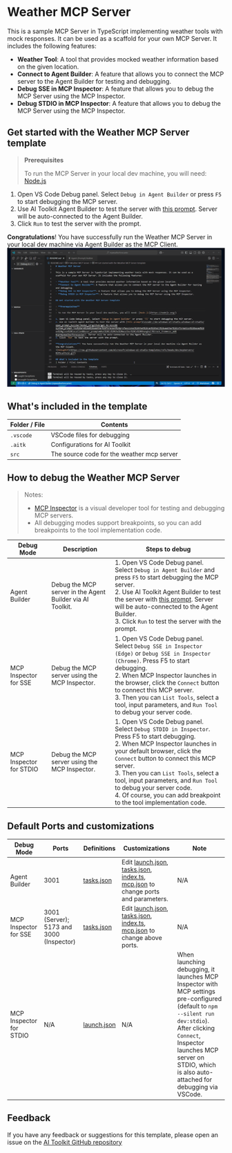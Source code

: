 # Weather MCP Server

This is a sample MCP Server in TypeScript implementing weather tools with mock responses. It can be used as a scaffold for your own MCP Server. It includes the following features: 

- **Weather Tool**: A tool that provides mocked weather information based on the given location.
- **Connect to Agent Builder**: A feature that allows you to connect the MCP server to the Agent Builder for testing and debugging.
- **Debug SSE in MCP Inspector**: A feature that allows you to debug the MCP Server using the MCP Inspector.
- **Debug STDIO in MCP Inspector**: A feature that allows you to debug the MCP Server using the MCP Inspector.

## Get started with the Weather MCP Server template

> **Prerequisites**
>
> To run the MCP Server in your local dev machine, you will need: [Node.js](https://nodejs.org/)

1. Open VS Code Debug panel. Select `Debug in Agent Builder` or press `F5` to start debugging the MCP server.
2. Use AI Toolkit Agent Builder to test the server with [this prompt](vscode://ms-windows-ai-studio.windows-ai-studio/open_prompt_builder?model_id=github/gpt-4o-mini&&system_prompt=You%20are%20a%20weather%20forecast%20professional%20that%20can%20tell%20weather%20information%20based%20on%20given%20location&&user_prompt=What%20is%20the%20weather%20in%20Shanghai?&track_from=vsc_md&mcp=new_agent_mcp). Server will be auto-connected to the Agent Builder.
3. Click `Run` to test the server with the prompt.

**Congratulations**! You have successfully run the Weather MCP Server in your local dev machine via Agent Builder as the MCP Client.
![DebugMCP](https://raw.githubusercontent.com/microsoft/windows-ai-studio-templates/refs/heads/dev/mcpServers/mcp_debug.gif)

## What's included in the template
| Folder / File| Contents                                     |
| ------------ | -------------------------------------------- |
| `.vscode`    | VSCode files for debugging                   |
| `.aitk`      | Configurations for AI Toolkit                |
| `src`        | The source code for the weather mcp server   |

## How to debug the Weather MCP Server

> Notes:
> - [MCP Inspector](https://github.com/modelcontextprotocol/inspector) is a visual developer tool for testing and debugging MCP servers.
> - All debugging modes support breakpoints, so you can add breakpoints to the tool implementation code.

| Debug Mode | Description | Steps to debug |
| ---------- | ----------- | --------------- |
| Agent Builder | Debug the MCP server in the Agent Builder via AI Toolkit. | 1. Open VS Code Debug panel. Select `Debug in Agent Builder` and press `F5` to start debugging the MCP server.<br>2. Use AI Toolkit Agent Builder to test the server with [this prompt](vscode://ms-windows-ai-studio.windows-ai-studio/open_prompt_builder?model_id=github/gpt-4o-mini&&system_prompt=You%20are%20a%20weather%20forecast%20professional%20that%20can%20tell%20weather%20information%20based%20on%20given%20location&&user_prompt=What%20is%20the%20weather%20in%20Shanghai?&track_from=vsc_md&mcp=new_agent_mcp). Server will be auto-connected to the Agent Builder.<br>3. Click `Run` to test the server with the prompt. |
| MCP Inspector for SSE | Debug the MCP server using the MCP Inspector. | 1. Open VS Code Debug panel. Select `Debug SSE in Inspector (Edge)` or `Debug SSE in Inspector (Chrome)`. Press F5 to start debugging.<br>2. When MCP Inspector launches in the browser, click the `Connect` button to connect this MCP server.<br>3. Then you can `List Tools`, select a tool, input parameters, and `Run Tool` to debug your server code.<br> |
| MCP Inspector for STDIO | Debug the MCP server using the MCP Inspector. | 1. Open VS Code Debug panel. Select `Debug STDIO in Inspector`. Press F5 to start debugging.<br>2. When MCP Inspector launches in your default browser, click the `Connect` button to connect this MCP server.<br>3. Then you can `List Tools`, select a tool, input parameters, and `Run Tool` to debug your server code.<br>4. Of course, you can add breakpoint to the tool implementation code. |

## Default Ports and customizations

| Debug Mode | Ports | Definitions | Customizations | Note |
| ---------- | ----- | ------------ | -------------- |-------------- |
| Agent Builder | 3001 | [tasks.json](.vscode/tasks.json) | Edit [launch.json](.vscode/launch.json), [tasks.json](.vscode/tasks.json), [index.ts](src/index.ts), [mcp.json](.aitk/mcp.json) to change ports and parameters. | N/A |
| MCP Inspector for SSE | 3001 (Server); 5173 and 3000 (Inspector) | [tasks.json](.vscode/tasks.json) | Edit [launch.json](.vscode/launch.json), [tasks.json](.vscode/tasks.json), [index.ts](src/index.ts), [mcp.json](.aitk/mcp.json) to change above ports.| N/A |
| MCP Inspector for STDIO | N/A | [launch.json](.vscode/launch.json) | N/A |   When launching debugging, it launches MCP Inspector with MCP settings pre-configured (default to `npm --silent run dev:stdio`). After clicking `Connect`, Inspector launches MCP server on STDIO, which is also auto-attached for debugging via VSCode. | 

## Feedback

If you have any feedback or suggestions for this template, please open an issue on the [AI Toolkit GitHub repository](https://github.com/microsoft/vscode-ai-toolkit/issues)